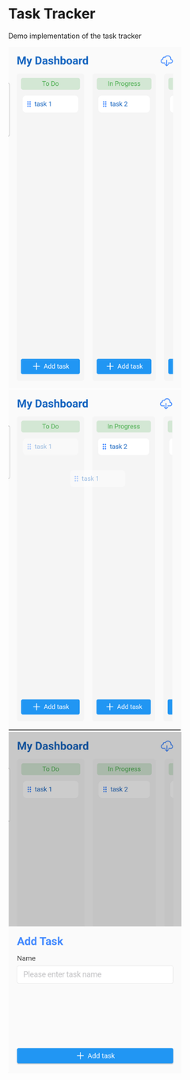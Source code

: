 # Task Tracker

Demo implementation of the task tracker

<img src="/docs/screen1.png" width="350">
<img src="/docs/screen2.png" width="350">
<img src="/docs/screen3.png" width="350">
